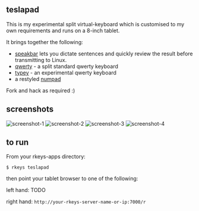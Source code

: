 ## teslapad

This is my experimental split virtual-keyboard which is customised
to my own requirements and runs on a 8-inch tablet.

It brings together the following:

  - [speakbar](../speakeys) lets you dictate sentences and quickly review the result
    before transmitting to Linux.
  - [qwerty](../qwerty) - a split standard qwerty keyboard
  - [typey](../typey) - an experimental qwerty keyboard
  - a restyled [numpad](../numpad)

Fork and hack as required :)

## screenshots

![screenshot-1](http://dizzib.github.io/rkeys/teslapad/1.png)
![screenshot-2](http://dizzib.github.io/rkeys/teslapad/2.png)
![screenshot-3](http://dizzib.github.io/rkeys/teslapad/3.png)
![screenshot-4](http://dizzib.github.io/rkeys/teslapad/4.png)

## to run

From your rkeys-apps directory:

    $ rkeys teslapad

then point your tablet browser to one of the following:

left hand: TODO

right hand: `http://your-rkeys-server-name-or-ip:7000/r`

